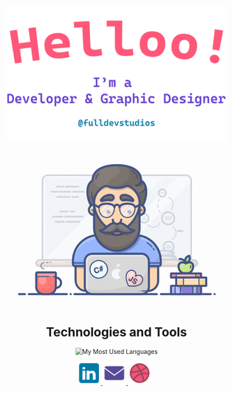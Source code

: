 <div align="center">
  <img alt="Hi, I'm Ebubekir. I'm developing open source!" src="./assets/gh-readme-header.png" />
  <img alt="GIF Video" src="./assets/tenor.gif" />

<h1>Technologies and Tools</h1>

<p>
  <img src="https://github-readme-stats.vercel.app/api/top-langs/?username=ebu13&layout=compact&langs_count=14" alt="My Most Used Languages" />
</p>
<div>

<p style="margin-right: 10px;">
    <a href="https://www.linkedin.com/in/ebubekir-nazli-13esn/">
        <img src="assets/linkedin_icon.svg" alt="LinkedIn Icon" width="54" height="54">
    </a><span>     </span>
    <a href="mailto:fulldevstudios@gmail.com">
        <img src="assets/email_icon.svg" alt="Email Icon" width="54" height="54">
    </a><span>     </span>
    <a href="https://dribbble.com/devebu">
        <img src="assets/dribbble_icon.svg" alt="Dribbble Icon" width="54" height="54">
    </a>
</p>

</div>
</div>

